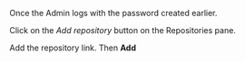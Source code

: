Once the Admin logs with the password created earlier.

Click on the *Add repository* button on the Repositories pane.

Add the repository link. Then **Add**